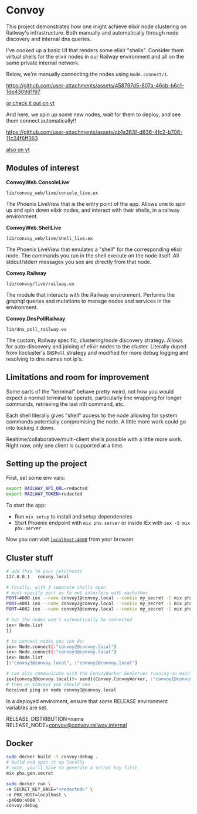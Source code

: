 # Convoy

This project demonstrates how one might achieve elixir node clustering on Railway's infrastructure.
Both manually and automatically through node discovery and internal dns queries.

I've cooked up a basic UI that renders some elixir "shells". Consider them virtual shells
for the elixir nodes in our Railway environment and all on the same private internal network.

Below, we're manually connecting the nodes using `Node.connect/1`.

https://github.com/user-attachments/assets/458797d5-807a-46cb-b6c1-1de4309d1f97

[or check it out on yt](https://youtu.be/JZABhEIZkko)

And here, we spin up some new nodes, wait for them to deploy,
and see them connect automatically!!

https://github.com/user-attachments/assets/ab1a363f-d636-4fc2-b706-11c24f6ff363

[also on yt](https://youtu.be/JZABhEIZkko)

## Modules of interest

**ConvoyWeb.ConsoleLive**

`lib/convoy_web/live/console_live.ex`

The Phoenix LiveView that is the entry point of the app. Allows one
to spin up and spin down elixir nodes, and interact with their shells, in a railway environment.

**ConvoyWeb.ShellLive**

`lib/convoy_web/live/shell_live.ex`

The Phoenix LiveView that emulates a "shell" for the corresponding
elixir node. The commands you run in the shell execute on the
node itself. All stdout/stderr messages you see are directly from
that node.

**Convoy.Railway**

`lib/convoy/live/railway.ex`

The module that interacts with the Railway environment.
Performs the graphql queries and mutations to manage
nodes and services in the environment.

**Convoy.DnsPollRailway**

`lib/dns_poll_railway.ex`

The custom, Railway specific, clustering/node discovery
strategy. Allows for auto-discovery and joining of elixir nodes
to the cluster. Literally duped from libcluster's `DNSPoll` strategy
and modified for more debug logging and resolving to dns names not
ip's.

## Limitations and room for improvement

Some parts of the "terminal" behave pretty weird, not how you would expect
a normal terminal to operate, particularly line wrapping for longer commands,
retrieving the last nth command, etc.

Each shell literally gives "shell" access to the node allowing for
system commands potentially compromising the node. A little more work
could go into locking it down.

Realtime/collaborative/multi-client shells possible with a little more work. Right now, only
one client is supported at a time.

## Setting up the project

First, set some env vars:

```bash
export RAILWAY_API_URL=redacted
export RAILWAY_TOKEN=redacted
```

To start the app:

- Run `mix setup` to install and setup dependencies
- Start Phoenix endpoint with `mix phx.server` or inside IEx with `iex -S mix phx.server`

Now you can visit [`localhost:4000`](http://localhost:4000) from your browser.

## Cluster stuff

```bash
# add this to your /etc/hosts
127.0.0.1   convoy.local

# locally, with 3 separate shells open
# must specify port as to not interfere with eachother
PORT=4000 iex --name convoy1@convoy.local --cookie my_secret -S mix phx.server
PORT=4001 iex --name convoy2@convoy.local --cookie my_secret -S mix phx.server
PORT=4002 iex --name convoy3@convoy.local --cookie my_secret -S mix phx.server

# but the nodes won't automatically be connected
iex> Node.list
[]

# to connect nodes you can do:
iex> Node.connect(:"convoy2@convoy.local")
iex> Node.connect(:"convoy3@convoy.local")
iex> Node.list
[:"convoy3@convoy.local", :"convoy2@convoy.local"]

# can also communicate with the ConvoyWorker GenServer running on each node
iex(convoy3@convoy.local)5> send({Convoy.ConvoyWorker, :"convoy1@convoy.local"}, :ping)
# then on convoy1 you should see
Received ping on node convoy1@convoy.local
```

In a deployed enviroment, ensure that some RELEASE environment variables are set.

RELEASE_DISTRIBUTION=name
RELEASE_NODE=convoy@convoy.railway.internal

## Docker

```bash
sudo docker build -t convoy:debug .
# build and spin it up locally
# note, you'll have to generate a secret key first
mix phx.gen.secret

sudo docker run \
-e SECRET_KEY_BASE="<redacted>" \
-e PHX_HOST=localhost \
-p4000:4000 \
convoy:debug
```
